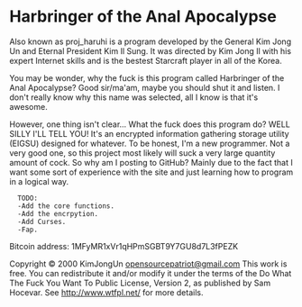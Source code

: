 Harbringer of the Anal Apocalypse
=================================

Also known as proj_haruhi is a program developed by the General Kim Jong Un and Eternal President Kim Il Sung. It was directed by Kim Jong Il with his expert Internet skills and is the bestest Starcraft player in all of the Korea.

You may be wonder, why the fuck is this program called Harbringer of the Anal Apocalypse? Good sir/ma'am, maybe you should shut it and listen.
I don't really know why this name was selected, all I know is that it's awesome.

However, one thing isn't clear... What the fuck does this program do? WELL SILLY I'LL TELL YOU! It's an encrypted information gathering storage utility (EIGSU) designed for whatever.
To be honest, I'm a new programmer. Not a very good one, so this project most likely will suck a very large quantity amount of cock.
So why am I posting to GitHub?
Mainly due to the fact that I want some sort of experience with the site and just learning how to program in a logical way.

      TODO:
      -Add the core functions.
      -Add the encrpytion.
      -Add Curses.
      -Fap.

Bitcoin address: 1MFyMR1xVr1qHPmSGBT9Y7GU8d7L3fPEZK

Copyright © 2000 KimJongUn opensourcepatriot@gmail.com
This work is free. You can redistribute it and/or modify it under the
terms of the Do What The Fuck You Want To Public License, Version 2,
as published by Sam Hocevar. See http://www.wtfpl.net/ for more details.
